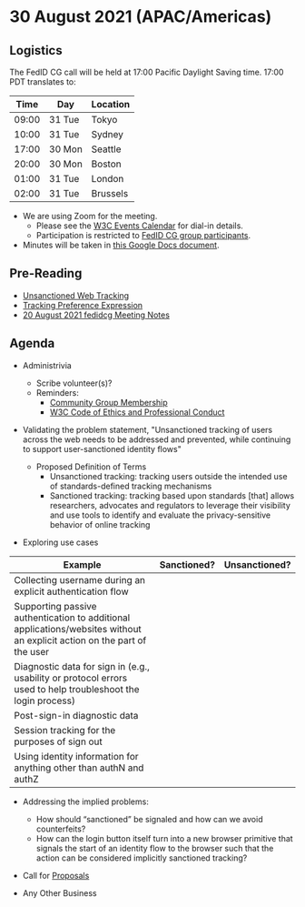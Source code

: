 # 30 August 2021 (APAC/Americas)

## Logistics

The FedID CG call will be held at 17:00 Pacific Daylight Saving time. 17:00 PDT translates to:

| Time         | Day    | Location      |
| ------------ | ------ | ------------- |
| 09:00        | 31 Tue | Tokyo         |
| 10:00        | 31 Tue | Sydney        |
| 17:00        | 30 Mon | Seattle       |
| 20:00        | 30 Mon | Boston        |
| 01:00        | 31 Tue | London        |
| 02:00        | 31 Tue | Brussels      |

* We are using Zoom for the meeting.
    * Please see the [W3C Events Calendar](https://www.w3.org/events/meetings/359d1ef8-6918-4a5f-bc7a-3ec23366752b/20210830T170000) for dial-in details. 
    * Participation is restricted to [FedID CG group participants](https://www.w3.org/community/fed-id/participants).
* Minutes will be taken in [this Google Docs document](https://docs.google.com/document/d/1O7Rn8Aj4rsYWohdEP61lnGdgkai0xTZFQgm7XEA0RBM/edit#).

## Pre-Reading
* [Unsanctioned Web Tracking](https://www.w3.org/2001/tag/doc/unsanctioned-tracking/)
* [Tracking Preference Expression](https://www.w3.org/TR/tracking-dnt/)
* [20 August 2021 fedidcg Meeting Notes](https://github.com/fedidcg/meetings/blob/main/2021/2021-08-20-notes.md)


## Agenda

* Administrivia
  * Scribe volunteer(s)?
  * Reminders: 
     * [Community Group Membership](https://www.w3.org/community/fed-id/)
     * [W3C Code of Ethics and Professional Conduct](https://www.w3.org/Consortium/cepc/)

* Validating the problem statement, "Unsanctioned tracking of users across the web needs to be addressed and prevented, while continuing to support user-sanctioned identity flows"
  * Proposed Definition of Terms
     * Unsanctioned tracking: tracking users outside the intended use of standards-defined tracking mechanisms
     * Sanctioned tracking: tracking based upon standards [that] allows researchers, advocates and regulators to leverage their visibility and use tools to identify and evaluate the privacy-sensitive behavior of online tracking

* Exploring use cases

| Example | Sanctioned? | Unsanctioned? |
| ------- | ----------- | ------------- |
| Collecting username during an explicit authentication flow | | |
| Supporting passive authentication to additional applications/websites without an explicit action on the part of the user | | |
| Diagnostic data for sign in (e.g., usability or protocol errors used to help troubleshoot the login process) | | |
| Post-sign-in diagnostic data | | |
| Session tracking for the purposes of sign out | | |
| Using identity information for anything other than authN and authZ| | |
  
  
* Addressing the implied problems:
   * How should “sanctioned” be signaled and how can we avoid counterfeits? 
   * How can the login button itself turn into a new browser primitive that signals the start of an identity flow to the browser such that the action can be considered implicitly sanctioned tracking?




* Call for [Proposals](https://github.com/fedidcg/proposals)

* Any Other Business
